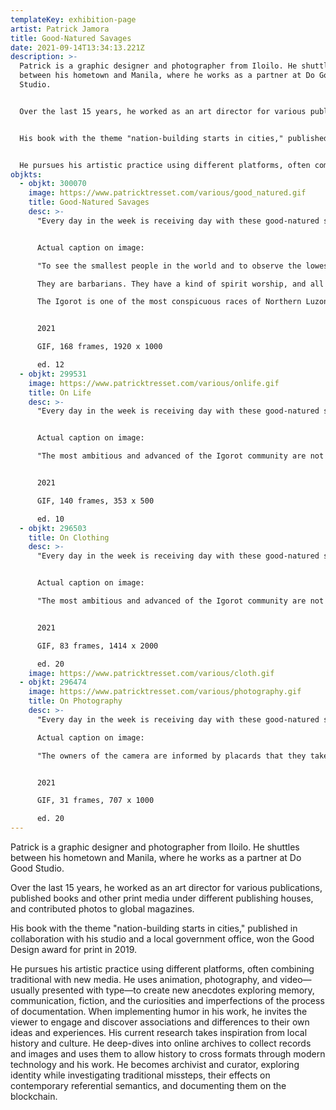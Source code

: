 ```yaml
---
templateKey: exhibition-page
artist: Patrick Jamora
title: Good-Natured Savages
date: 2021-09-14T13:34:13.221Z
description: >-
  Patrick is a graphic designer and photographer from Iloilo. He shuttles
  between his hometown and Manila, where he works as a partner at Do Good
  Studio. 


  Over the last 15 years, he worked as an art director for various publications, published books and other print media under different publishing houses, and contributed photos to global magazines. 


  His book with the theme "nation-building starts in cities," published in collaboration with his studio and a local government office, won the Good Design award for print in 2019. 


  He pursues his artistic practice using different platforms, often combining traditional with new media. He uses animation, photography, and video—usually presented with type—to create new anecdotes exploring memory, communication, fiction, and the curiosities and imperfections of the process of documentation. When implementing humor in his work, he invites the viewer to engage and discover associations and differences to their own ideas and experiences. His current research takes inspiration from local history and culture. He deep-dives into online archives to collect records and images and uses them to allow history to cross formats through modern technology and his work. He becomes archivist and curator, exploring identity while investigating traditional missteps, their effects on contemporary referential semantics, and documenting them on the blockchain.
objkts:
  - objkt: 300070
    image: https://www.patricktresset.com/various/good_natured.gif
    title: Good-Natured Savages
    desc: >-
      "Every day in the week is receiving day with these good-natured savages."


      Actual caption on image:

      "To see the smallest people in the world and to observe the lowest order of human intellect World's Fair visitors in great numbers go to the Negrito Village of the Philippine Reservation. Negritos, little negroes, are the original inhabitants of the Philippine Islands. 

      They are barbarians. They have a kind of spirit worship, and all tribes give ceremonial dances. As a rule, they are headhunters. Probably no tribe in the Archipelago can produce such splendid specimens physically.

      The Igorot is one of the most conspicuous races of Northern Luzon. Scientists have declared that with the proper training they are susceptible to a high state of development and unlike the American Indian, will accept, rather than defy, the advance of American Civilization."


      2021

      GIF, 168 frames, 1920 x 1000 

      ed. 12
  - objkt: 299531
    image: https://www.patricktresset.com/various/onlife.gif
    title: On Life
    desc: >-
      "Every day in the week is receiving day with these good-natured savages." 


      Actual caption on image:

      "The most ambitious and advanced of the Igorot community are not above fascinations of the dance, nor can they resist the lifelong habit to appear without clothing. Antaero is far in advance of his people in his efforts to go the white man’s road. He not only speaks English but sings English songs. When the President of the United States asked him how it was that he spoke such good English he said it was because he went to the Filipino school at the World’s Fair every day. His ambition is to teach school when he becomes a man, but when asked if he would wear American clothes, he replied, “I like string breach.” This is the name Igorots apply to the cloud. The school to which Antaero referred is a most interesting educational exhibit."


      2021

      GIF, 140 frames, 353 x 500

      ed. 10
  - objkt: 296503
    title: On Clothing
    desc: >-
      "Every day in the week is receiving day with these good-natured savages." 


      Actual caption on image:

      "The most ambitious and advanced of the Igorot community are not above fascinations of the dance, nor can they resist the lifelong habit to appear without clothing. Antaero is far in advance of his people in his efforts to go the white man’s road. He not only speaks English but sings English songs. When the President of the United States asked him how it was that he spoke such good English he said it was because he went to the Filipino school at the World’s Fair every day. His ambition is to teach school when he becomes a man, but when asked if he would wear American clothes, he replied, “I like string breach.” This is the name Igorot apply to the clout. The school to which Antaero referred is a most interesting educational exhibit."


      2021

      GIF, 83 frames, 1414 x 2000

      ed. 20
    image: https://www.patricktresset.com/various/cloth.gif
  - objkt: 296474
    image: https://www.patricktresset.com/various/photography.gif
    title: On Photography
    desc: >-
      "Every day in the week is receiving day with these good-natured savages." 

      Actual caption on image:

      "The owners of the camera are informed by placards that they take snapshots in the Filipino village at their own risk. Antaero has acquired fearlessness of the Kodiak with his knowledge of the English language. He poses boldly. Some of his countrymen still cling to the prejudice against being photographed. Antaero’s proudest accomplishment is the singing of “My Country ’Tis of Thee.” He sings slowly and distinctly. When complimented he replies, “Sank Yoh."


      2021

      GIF, 31 frames, 707 x 1000

      ed. 20
---
```

Patrick is a graphic designer and photographer from Iloilo. He shuttles between his hometown and Manila, where he works as a partner at Do Good Studio. 

Over the last 15 years, he worked as an art director for various publications, published books and other print media under different publishing houses, and contributed photos to global magazines. 

His book with the theme "nation-building starts in cities," published in collaboration with his studio and a local government office, won the Good Design award for print in 2019. 

He pursues his artistic practice using different platforms, often combining traditional with new media. He uses animation, photography, and video—usually presented with type—to create new anecdotes exploring memory, communication, fiction, and the curiosities and imperfections of the process of documentation. When implementing humor in his work, he invites the viewer to engage and discover associations and differences to their own ideas and experiences. His current research takes inspiration from local history and culture. He deep-dives into online archives to collect records and images and uses them to allow history to cross formats through modern technology and his work. He becomes archivist and curator, exploring identity while investigating traditional missteps, their effects on contemporary referential semantics, and documenting them on the blockchain.